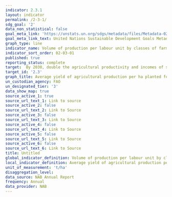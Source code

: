 ```yaml
---
indicator: 2.3.1
layout: indicator
permalink: /2-3-1/
sdg_goal: '2'
data_non_statistical: false
goal_meta_link: 'https://unstats.un.org/sdgs/metadata/files/Metadata-02-03-01.pdf'
goal_meta_link_text: United Nations Sustainable Development Goals Metadata
graph_type: line
indicator_name: Volume of production per labour unit by classes of farming/pastoral/forestry enterprise size
indicator_sort_order: 02-03-01
published: true
reporting_status: complete
target:  By 2030, double the agricultural productivity and incomes of small-scale food producers, in particular women, indigenous peoples, family farmers, pastoralists and fishers, including through secure and equal access to land, other productive resources and inputs, knowledge, financial services, markets and opportunities for value addition and non-farm employment
target_id: '2.3'
graph_title: Average yield of agricultural production per ha planted for  Maize, Sorghum and Millet
un_custodian_agency: FAO
un_designated_tier: '3'
data_show_map: true
source_active_1: true
source_url_text_1: Link to source
source_active_2: false
source_url_text_2: Link to Source
source_active_3: false
source_url_text_3: Link to Source
source_active_4: false
source_url_text_4: Link to Source
source_active_5: false
source_url_text_5: Link to Source
source_active_6: false
source_url_text_6: Link to Source
title: Untitled
global_indicator_definition: Volume of production per labour unit by classes of farming/pastoral/forestry enterprise size
local_indicator_definition: Average yield of agricultural production per ha planted for  Maize, Sorghum and Millet
unit_of_measurement: 't/ha'
disaggregation_level: 
data_source: NAB Annual Report
frequency: Annual
data_provider: NAB
---
```

